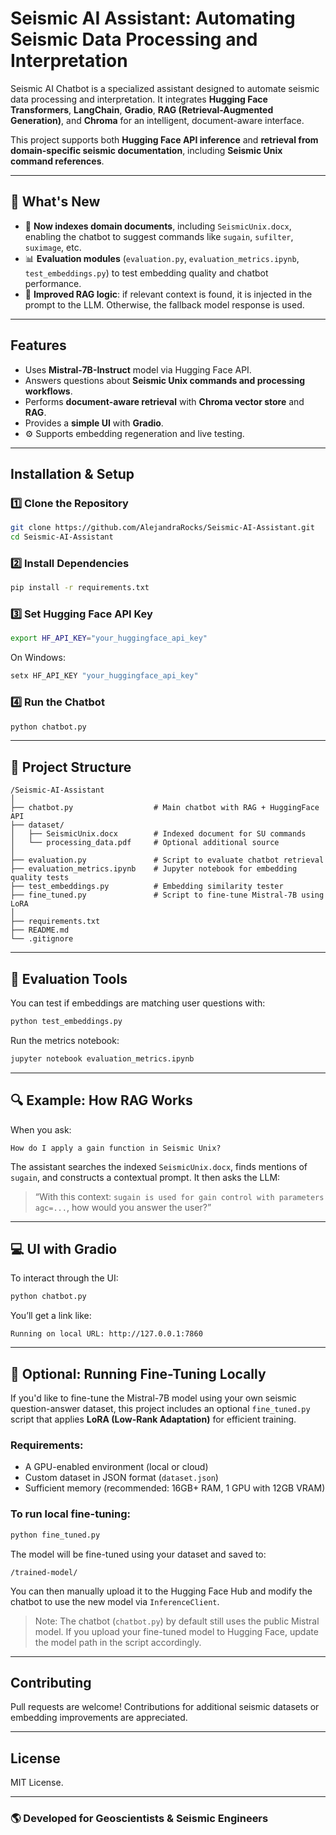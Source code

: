 # Seismic AI Assistant: Automating Seismic Data Processing and Interpretation

Seismic AI Chatbot is a specialized assistant designed to automate seismic data processing and interpretation. It integrates **Hugging Face Transformers**, **LangChain**, **Gradio**, **RAG (Retrieval-Augmented Generation)**, and **Chroma** for an intelligent, document-aware interface.

This project supports both **Hugging Face API inference** and **retrieval from domain-specific seismic documentation**, including **Seismic Unix command references**.

---

## 🧠 What's New

- 📄 **Now indexes domain documents**, including `SeismicUnix.docx`, enabling the chatbot to suggest commands like `sugain`, `sufilter`, `suximage`, etc.
- 📊 **Evaluation modules** (`evaluation.py`, `evaluation_metrics.ipynb`, `test_embeddings.py`) to test embedding quality and chatbot performance.
- 🧪 **Improved RAG logic**: if relevant context is found, it is injected in the prompt to the LLM. Otherwise, the fallback model response is used.

---

## Features

- Uses **Mistral-7B-Instruct** model via Hugging Face API.
- Answers questions about **Seismic Unix commands and processing workflows**.
- Performs **document-aware retrieval** with **Chroma vector store** and **RAG**.
- Provides a **simple UI** with **Gradio**.
- ⚙️ Supports embedding regeneration and live testing.

---

## Installation & Setup

### 1️⃣ Clone the Repository
```bash
git clone https://github.com/AlejandraRocks/Seismic-AI-Assistant.git
cd Seismic-AI-Assistant
```

### 2️⃣ Install Dependencies
```bash
pip install -r requirements.txt
```

### 3️⃣ Set Hugging Face API Key
```bash
export HF_API_KEY="your_huggingface_api_key"
```
On Windows:
```cmd
setx HF_API_KEY "your_huggingface_api_key"
```

### 4️⃣ Run the Chatbot
```bash
python chatbot.py
```

---

## 📂 Project Structure

```
/Seismic-AI-Assistant
│
├── chatbot.py                  # Main chatbot with RAG + HuggingFace API
├── dataset/
│   ├── SeismicUnix.docx        # Indexed document for SU commands
│   └── processing_data.pdf     # Optional additional source
│
├── evaluation.py               # Script to evaluate chatbot retrieval
├── evaluation_metrics.ipynb    # Jupyter notebook for embedding quality tests
├── test_embeddings.py          # Embedding similarity tester
├── fine_tuned.py               # Script to fine-tune Mistral-7B using LoRA
│
├── requirements.txt
├── README.md
└── .gitignore
```

---

## 🧪 Evaluation Tools

You can test if embeddings are matching user questions with:

```bash
python test_embeddings.py
```

Run the metrics notebook:

```bash
jupyter notebook evaluation_metrics.ipynb
```

---

## 🔍 Example: How RAG Works

When you ask:

```
How do I apply a gain function in Seismic Unix?
```

The assistant searches the indexed `SeismicUnix.docx`, finds mentions of `sugain`, and constructs a contextual prompt. It then asks the LLM:

> “With this context: `sugain is used for gain control with parameters agc=...`, how would you answer the user?”

---

## 💻 UI with Gradio

To interact through the UI:

```bash
python chatbot.py
```

You’ll get a link like:

```
Running on local URL: http://127.0.0.1:7860
```

---

## 🧪 Optional: Running Fine-Tuning Locally

If you'd like to fine-tune the Mistral-7B model using your own seismic question-answer dataset, this project includes an optional `fine_tuned.py` script that applies **LoRA (Low-Rank Adaptation)** for efficient training.

### Requirements:
- A GPU-enabled environment (local or cloud)
- Custom dataset in JSON format (`dataset.json`)
- Sufficient memory (recommended: 16GB+ RAM, 1 GPU with 12GB VRAM)

### To run local fine-tuning:
```bash
python fine_tuned.py
```

The model will be fine-tuned using your dataset and saved to:

```
/trained-model/
```

You can then manually upload it to the Hugging Face Hub and modify the chatbot to use the new model via `InferenceClient`.

> Note: The chatbot (`chatbot.py`) by default still uses the public Mistral model. If you upload your fine-tuned model to Hugging Face, update the model path in the script accordingly.

---

## Contributing

Pull requests are welcome! Contributions for additional seismic datasets or embedding improvements are appreciated.

---

## License

MIT License.

---

### 🌎 Developed for Geoscientists & Seismic Engineers

